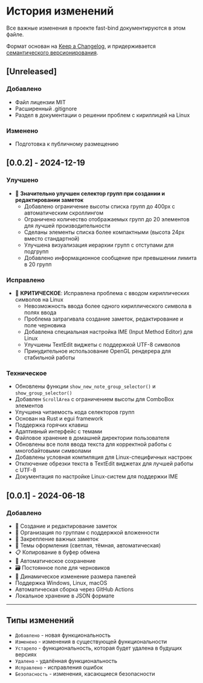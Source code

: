 # История изменений

Все важные изменения в проекте fast-bind документируются в этом файле.

Формат основан на [Keep a Changelog](https://keepachangelog.com/ru/1.0.0/),
и придерживается [семантического версионирования](https://semver.org/lang/ru/).

## [Unreleased]

### Добавлено
- Файл лицензии MIT
- Расширенный .gitignore
- Раздел в документации о решении проблем с кириллицей на Linux

### Изменено
- Подготовка к публичному размещению

## [0.0.2] - 2024-12-19

### Улучшено
- 🎯 **Значительно улучшен селектор групп при создании и редактировании заметок**
  - Добавлено ограничение высоты списка групп до 400px с автоматическим скроллингом
  - Ограничено количество отображаемых групп до 20 элементов для лучшей производительности
  - Сделаны элементы списка более компактными (высота 24px вместо стандартной)
  - Улучшена визуализация иерархии групп с отступами для подгрупп
  - Добавлено информационное сообщение при превышении лимита в 20 групп

### Исправлено
- 🐛 **КРИТИЧЕСКОЕ**: Исправлена проблема с вводом кириллических символов на Linux
  - Невозможность ввода более одного кириллического символа в полях ввода
  - Проблема затрагивала создание заметок, редактирование и поле черновика
  - Добавлена специальная настройка IME (Input Method Editor) для Linux
  - Улучшены TextEdit виджеты с поддержкой UTF-8 символов
  - Принудительное использование OpenGL рендерера для стабильной работы

### Техническое
- Обновлены функции `show_new_note_group_selector()` и `show_group_selector()`
- Добавлен `ScrollArea` с ограничением высоты для ComboBox элементов
- Улучшена читаемость кода селекторов групп
- Основан на Rust и egui framework
- Поддержка горячих клавиш
- Адаптивный интерфейс с темами
- Файловое хранение в домашней директории пользователя
- Обновлены все поля ввода текста для корректной работы с многобайтовыми символами
- Добавлены условная компиляция для Linux-специфичных настроек
- Отключение обрезки текста в TextEdit виджетах для лучшей работы с UTF-8
- Документация по настройке Linux-систем для поддержки IME

## [0.0.1] - 2024-06-18

### Добавлено
- 📝 Создание и редактирование заметок
- 📁 Организация по группам с поддержкой вложенности
- 📌 Закрепление важных заметок
- 🎨 Темы оформления (светлая, тёмная, автоматическая)
- 📋 Копирование в буфер обмена
- 💾 Автоматическое сохранение
- 🗃️ Постоянное поле для черновиков
- 🔄 Динамическое изменение размера панелей
- Поддержка Windows, Linux, macOS
- Автоматическая сборка через GitHub Actions
- Локальное хранение в JSON формате

---

## Типы изменений

- `Добавлено` - новая функциональность
- `Изменено` - изменения в существующей функциональности
- `Устарело` - функциональность, которая будет удалена в будущих версиях
- `Удалено` - удалённая функциональность
- `Исправлено` - исправления ошибок
- `Безопасность` - изменения, касающиеся безопасности 